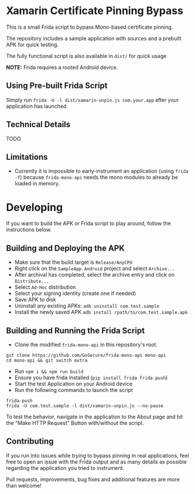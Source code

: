 # Xamarin Certificate Pinning Bypass

This is a small Frida script to bypass Mono-based certificate pinning.

The repository includes a sample application with sources and a
prebuilt APK for quick testing.

The fully functional script is also available in `dist/` for quick usage

**NOTE:** Frida requires a rooted Android device.

## Using Pre-built Frida Script

Simply run `frida -U -l dist/xamarin-unpin.js com.your.app` after your
application has launched.


## Technical Details

TODO

## Limitations

- Currently it is impossible to early-instrument an application (using
  `frida -f`) because `frida-mono-api` needs the mono modules to
  already be loaded in memory.

# Developing 

If you want to build the APK or Frida script to play around, follow the instructions below.

## Building and Deploying the APK

- Make sure that the build target is `Release/AnyCPU`
- Right click on the `SampleApp.Android` project and select `Archive...`
- After archival has completed, select the archive entry and click on `Distribute...`
- Select `Ad-Hoc` distribution
- Select your signing identity (create one if needed)
- Save APK to disk
- Uninstall any existing APKs: `adb uninstall com.test.sample`
- Install the newly saved APK `adb install /path/to/com.test.sample.apk`


## Building and Running the Frida Script

- Clone the modified `frida-mono-api` in this repository's root. 
```
git clone https://github.com/GoSecure/frida-mono-api mono-api
cd mono-api && git switch extra
```
- Run `npm i && npm run build`
- Ensure you have frida installed (`pip install frida frida-push`)
- Start the test Application on your Android device
- Run the following commands to launch the script
```
frida-push
frida -U com.test.sample -l dist/xamarin-unpin.js --no-pause
```

To test the behavior, navigate in the application to the About page
and hit the "Make HTTP Request" Button with/without the script.
  
## Contributing

If you run into issues while trying to bypass pinning in real
applications, feel free to open an issue with the Frida output and as
many details as possible regarding the application you tried to
instrument.

Pull requests, improvements, bug fixes and additional features are
more than welcome!
